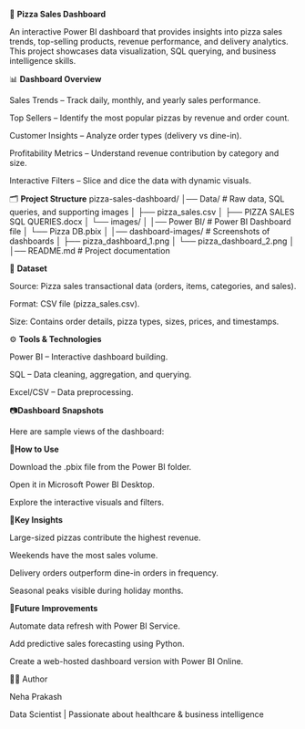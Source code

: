 🍕 **Pizza Sales Dashboard**

An interactive Power BI dashboard that provides insights into pizza sales trends, top-selling products, revenue performance, and delivery analytics. This project showcases data visualization, SQL querying, and business intelligence skills.

📊 **Dashboard Overview**

Sales Trends – Track daily, monthly, and yearly sales performance.

Top Sellers – Identify the most popular pizzas by revenue and order count.

Customer Insights – Analyze order types (delivery vs dine-in).

Profitability Metrics – Understand revenue contribution by category and size.

Interactive Filters – Slice and dice the data with dynamic visuals.

🗂 **Project Structure**
pizza-sales-dashboard/
│── Data/ # Raw data, SQL queries, and supporting images
│ ├── pizza_sales.csv
│ ├── PIZZA SALES SQL QUERIES.docx
│ └── images/
│
│── Power BI/ # Power BI Dashboard file
│ └── Pizza DB.pbix
│
│── dashboard-images/ # Screenshots of dashboards
│ ├── pizza_dashboard_1.png
│ └── pizza_dashboard_2.png
│
│── README.md # Project documentation

📂 **Dataset**

Source: Pizza sales transactional data (orders, items, categories, and sales).

Format: CSV file (pizza_sales.csv).

Size: Contains order details, pizza types, sizes, prices, and timestamps.

⚙️ **Tools & Technologies**

Power BI – Interactive dashboard building.

SQL – Data cleaning, aggregation, and querying.

Excel/CSV – Data preprocessing.

📷**Dashboard Snapshots**

Here are sample views of the dashboard:

🚀**How to Use**

Download the .pbix file from the Power BI folder.

Open it in Microsoft Power BI Desktop.

Explore the interactive visuals and filters.

🎯**Key Insights**

Large-sized pizzas contribute the highest revenue.

Weekends have the most sales volume.

Delivery orders outperform dine-in orders in frequency.

Seasonal peaks visible during holiday months.

📌**Future Improvements**

Automate data refresh with Power BI Service.

Add predictive sales forecasting using Python.

Create a web-hosted dashboard version with Power BI Online.

👩‍💻 Author

Neha Prakash

Data Scientist | Passionate about healthcare & business intelligence
